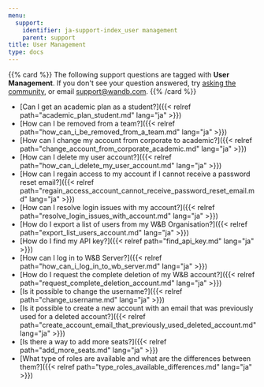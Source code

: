 ```yaml
---
menu:
  support:
    identifier: ja-support-index_user management
    parent: support
title: User Management
type: docs
---
```


{{% card %}}
The following support questions are tagged with <b>User Management</b>. If you don't see 
your question answered, try [asking the community](https://community.wandb.ai/), 
or email [support@wandb.com](mailto:support@wandb.com).
{{% /card %}}

- [Can I get an academic plan as a student?]({{< relref path="academic_plan_student.md" lang="ja" >}})
- [How can I be removed from a team?]({{< relref path="how_can_i_be_removed_from_a_team.md" lang="ja" >}})
- [How can I change my account from corporate to academic?]({{< relref path="change_account_from_corporate_academic.md" lang="ja" >}})
- [How can I delete my user account?]({{< relref path="how_can_i_delete_my_user_account.md" lang="ja" >}})
- [How can I regain access to my account if I cannot receive a password reset email?]({{< relref path="regain_access_account_cannot_receive_password_reset_email.md" lang="ja" >}})
- [How can I resolve login issues with my account?]({{< relref path="resolve_login_issues_with_account.md" lang="ja" >}})
- [How do I export a list of users from my W&B Organisation?]({{< relref path="export_list_users_account.md" lang="ja" >}})
- [How do I find my API key?]({{< relref path="find_api_key.md" lang="ja" >}})
- [How can I log in to W&B Server?]({{< relref path="how_can_i_log_in_to_wb_server.md" lang="ja" >}})
- [How do I request the complete deletion of my W&B account?]({{< relref path="request_complete_deletion_account.md" lang="ja" >}})
- [Is it possible to change the username?]({{< relref path="change_username.md" lang="ja" >}})
- [Is it possible to create a new account with an email that was previously used for a deleted account?]({{< relref path="create_account_email_that_previously_used_deleted_account.md" lang="ja" >}})
- [Is there a way to add more seats?]({{< relref path="add_more_seats.md" lang="ja" >}})
- [What type of roles are available and what are the differences between them?]({{< relref path="type_roles_available_differences.md" lang="ja" >}})
